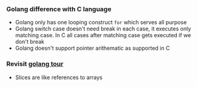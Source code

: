 ### Golang difference with C language
- Golang only has one looping construct `for` which serves all purpose
- Golang switch case doesn't need break in each case, it executes only matching case. In C all cases after matching case gets executed if we don't break
- Golang doesn't support pointer arithematic as supported in C

### Revisit [golang tour](https://tour.golang.org/moretypes/8)
- Slices are like references to arrays
